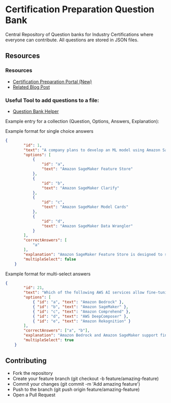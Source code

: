 # Certification Preparation Question Bank
Central Repository of Question banks for Industry Certifications where everyone can contribute.
All questions are stored in JSON files.

## Resources

### Resources
- [Certification Preparation Portal (New)](https://shantoroy.com/certprep/)
- [Related Blog Post](https://shantoroy.com/certification/certification-preparation-practice-questions/)

### Useful Tool to add questions to a file:
- [Question Bank Helper](https://github.com/shantoroy/certprep-question-bank-helper)

Example entry for a collection (Question, Options, Answers, Explanation):

Example format for single choice answers
```json
{
        "id": 1,
        "text": "A company plans to develop an ML model using Amazon SageMaker and needs a solution to share and manage variables for model development across multiple teams. Which SageMaker feature fulfills these requirements?",
        "options": [
            {
                "id": "a",
                "text": "Amazon SageMaker Feature Store"
            },
            {
                "id": "b",
                "text": "Amazon SageMaker Clarify"
            },
            {
                "id": "c",
                "text": "Amazon SageMaker Model Cards"
            },
            {
                "id": "d",
                "text": "Amazon SageMaker Data Wrangler"
            }
        ],
        "correctAnswers": [
            "a"
        ],
        "explanation": "Amazon SageMaker Feature Store is designed to store, manage, and share features (variables) for machine learning models across teams.",
        "multipleSelect": false
    }
```

Example format for multi-select answers

```json
{
        "id": 21,
        "text": "Which of the following AWS AI services allow fine-tuning of foundation models (FMs) using proprietary or custom datasets? (Select all that apply)",
        "options": [
            { "id": "a", "text": "Amazon Bedrock" },
            { "id": "b", "text": "Amazon SageMaker" },
            { "id": "c", "text": "Amazon Comprehend" },
            { "id": "d", "text": "AWS DeepComposer" },
            { "id": "e", "text": "Amazon Rekognition" }
        ],
        "correctAnswers": ["a", "b"],
        "explanation": "Amazon Bedrock and Amazon SageMaker support fine-tuning foundation models with custom datasets. Amazon Comprehend is for NLP, DeepComposer is for AI-generated music, and Rekognition is for image/video analysis, none of which support FM fine-tuning.",
        "multipleSelect": true
    }
```


##  Contributing

* Fork the repository
* Create your feature branch (git checkout -b feature/amazing-feature)
* Commit your changes (git commit -m 'Add amazing feature')
* Push to the branch (git push origin feature/amazing-feature)
* Open a Pull Request
